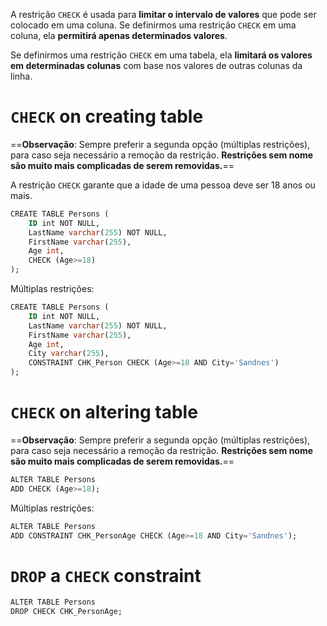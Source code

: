 A restrição `CHECK` é usada para **limitar o intervalo de valores** que pode ser colocado em uma coluna. Se definirmos uma restrição `CHECK` em uma coluna, ela **permitirá apenas determinados valores**.

Se definirmos uma restrição `CHECK` em uma tabela, ela **limitará os valores em determinadas colunas** com base nos valores de outras colunas da linha.
# `CHECK` on creating table

 ==**Observação**: Sempre preferir a segunda opção (múltiplas restrições), para caso seja necessário a remoção da restrição. **Restrições sem nome são muito mais complicadas de serem removidas.**== 

A restrição `CHECK` garante que a idade de uma pessoa deve ser 18 anos ou mais.
```SQL
CREATE TABLE Persons (  
	ID int NOT NULL,  
	LastName varchar(255) NOT NULL,  
	FirstName varchar(255),  
	Age int,  
	CHECK (Age>=18)  
);
```

Múltiplas restrições:
```SQL
CREATE TABLE Persons (  
	ID int NOT NULL,  
	LastName varchar(255) NOT NULL,  
	FirstName varchar(255),  
	Age int,  
	City varchar(255),  
	CONSTRAINT CHK_Person CHECK (Age>=18 AND City='Sandnes')  
);
```
# `CHECK` on altering table

 ==**Observação**: Sempre preferir a segunda opção (múltiplas restrições), para caso seja necessário a remoção da restrição. **Restrições sem nome são muito mais complicadas de serem removidas.**== 

```SQL
ALTER TABLE Persons  
ADD CHECK (Age>=18);
```

Múltiplas restrições:
```SQL
ALTER TABLE Persons  
ADD CONSTRAINT CHK_PersonAge CHECK (Age>=18 AND City='Sandnes');
```
# `DROP` a `CHECK` constraint
```SQL
ALTER TABLE Persons  
DROP CHECK CHK_PersonAge;
```
